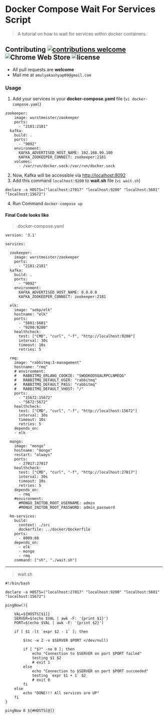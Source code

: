 # Docker Compose Wait For Services Script
> A tutorial on how to wait for services within docker containers.

## Contributing [![contributions welcome](https://img.shields.io/badge/contributions-welcome-brightgreen.svg?style=flat)](https://github.com/dwyl/esta/issues) ![Chrome Web Store](https://img.shields.io/chrome-web-store/price/nimelepbpejjlbmoobocpfnjhihnpked.svg) ![license](https://img.shields.io/github/license/mashape/apistatus.svg)

* All pull requests are **welcome**
* Mail me at `amulyakashyap09@gmail.com`

### Usage
1. Add your services in your **docker-compose.yaml** file (`vi docker-compose.yaml`)
```
zookeeper:
    image: wurstmeister/zookeeper
    ports:
      - "2181:2181"
  kafka:
    build: .
    ports:
      - "9092"
    environment:
      KAFKA_ADVERTISED_HOST_NAME: 192.168.99.100
      KAFKA_ZOOKEEPER_CONNECT: zookeeper:2181
    volumes:
      - /var/run/docker.sock:/var/run/docker.sock
```

2. Now, Kafka will be accessible via [http://localhost:9092](http://localhost:9092)
3. Add this command `localhost:9200` to **wait.sh** file (`vi wait.sh`)

```
declare -a HOSTS=("localhost:27017" "localhost:9200" "localhost:5601" "localhost:15672")
```
4. Run Command `docker-compose up`

#### Final Code looks like

> docker-compose.yaml
```
version: '3.1'

services:

  zookeeper:
    image: wurstmeister/zookeeper
    ports:
      - "2181:2181"
  kafka:
    build: .
    ports:
      - "9092"
    environment:
      KAFKA_ADVERTISED_HOST_NAME: 0.0.0.0
      KAFKA_ZOOKEEPER_CONNECT: zookeeper:2181

  elk:
    image: "sebp/elk"
    hostname: "elk"
    ports:
      - "5601:5601"
      - "9200:9200"
    healthcheck:
      test: ["CMD", "curl", "-f", "http://localhost:9200"]
      interval: 30s
      timeout: 10s
      retries: 5
  
  rmq:
    image: "rabbitmq:3-management"
    hostname: "rmq"
    # environment:
    #   RABBITMQ_ERLANG_COOKIE: "SWQOKODSQALRPCLNMEQG"
    #   RABBITMQ_DEFAULT_USER: "rabbitmq"
    #   RABBITMQ_DEFAULT_PASS: "rabbitmq"
    #   RABBITMQ_DEFAULT_VHOST: "/"
    ports:
      - "15672:15672"
      - "5672:5672"
    healthcheck:
      test: ["CMD", "curl", "-f", "http://localhost:15672"]
      interval: 30s
      timeout: 10s
      retries: 5
    depends_on:
    - elk
  
  mongo:
    image: "mongo"
    hostname: "mongo"
    restart: "always"
    ports:
      - 27017:27017
    healthcheck:
      test: ["CMD", "curl", "-f", "http://localhost:27017"]
      interval: 30s
      timeout: 10s
      retries: 5
    depends_on:
      - rmq
    #environment:
      #MONGO_INITDB_ROOT_USERNAME: admin
      #MONGO_INITDB_ROOT_PASSWORD: admin_password
    
  hm-services:
    build:
      context: ./src
      dockerfile: ../docker/Dockerfile
    ports:
      - 8009:80
    depends_on:
      - elk
      - mongo
      - rmq
    command: ["sh", "./wait.sh"]
```
___

> wait.sh
```
#!/bin/bash

declare -a HOSTS=("localhost:27017" "localhost:9200" "localhost:5601" "localhost:15672")

pingNow(){

    VAL=${HOSTS[$1]}
    SERVER=$(echo $VAL | awk -F: '{print $1}')
    PORT=$(echo $VAL | awk -F: '{print $2}')

    if [ $1 -lt `expr $2 - 1` ]; then

        $(nc -w 2 -v $SERVER $PORT </dev/null)
        
        if [ "$?" -ne 0 ]; then
            echo "Connection to $SERVER on port $PORT failed"
            testing $1 $2
            # exit 1
        else
            echo "Connection to $SERVER on port $PORT succeeded"
            testing `expr $1 + 1` $2
            # exit 0
        fi
    else
        echo "DONE!!! All services are UP"
    fi
}

pingNow 0 ${#HOSTS[@]}
```

